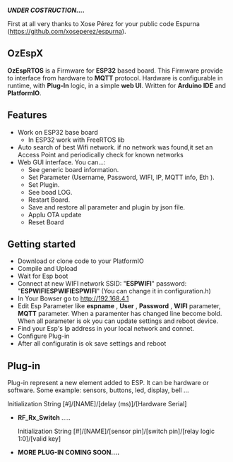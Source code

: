 ***UNDER COSTRUCTION....***


First at all very thanks to Xose Pérez for your public code Espurna (https://github.com/xoseperez/espurna).

## OzEspX 

**OzEspRTOS** is a Firmware for **ESP32** based board. This Firmware provide to interface from hardware to **MQTT** protocol. Hardware is configurable in runtime, with **Plug-In** logic, in a simple **web UI**. Written for **Arduino IDE** and **PlatformIO**.

## Features

* Work on ESP32 base board
    * In ESP32 work with FreeRTOS lib
* Auto search of best Wifi network. if no network was found,it set an Access Point and periodically check for known networks
* Web GUI interface. You can...:
    * See generic board information.
    * Set Parameter (Username, Password, WIFI, IP, MQTT info, Eth ).
    * Set Plugin.
    * See boad LOG.
    * Restart Board.
    * Save and restore all parameter and plugin by json file.
    * Applu OTA update
    * Reset Board 

## Getting started
* Download or clone code to your PlatformIO
 * Compile and Upload 
 * Wait for Esp boot
 * Connect at new WIFI network SSID: "**ESPWIFI**" password: "**ESPWIFIESPWIFIESPWIFI**"  (You can change it in configuration.h)
 * In Your Bowser go to http://192.168.4.1
 * Edit Esp Parameter like **espname** , **User** , **Password** , **WIFI** parameter, **MQTT** parameter. When a paramenter has changed line become bold. When all parameter is ok you can update settings and reboot device.
 * Find your Esp's Ip address in your local network and connet.
 * Configure Plug-in
 * After all configuratin is ok save settings and reboot

         
## Plug-in
Plug-in represent a new element added to ESP. It can be hardware or software. Some example:  sensors, buttons, led, display, bell ...


   
   Initialization String [#]/[NAME]/[delay (ms)]/[Hardware Serial]
   
* **RF_Rx_Switch** ..... 
   
   Initialization String [#]/[NAME]/[sensor pin]/[switch pin]/[relay logic 1:0]/[valid key]
  
* **MORE PLUG-IN COMING SOON....**
